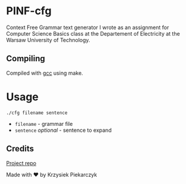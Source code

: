 # PINF-cfg
Context Free Grammar text generator I wrote as an assignment for Computer Science Basics class at the Departement of Electricity at the Warsaw University of Technology.

## Compiling
Compiled with [gcc](https://gcc.gnu.org/) using make.

# Usage
`./cfg filename sentence` 

 * `filename` - grammar file
 * `sentence` _optional_ - sentence to expand

## Credits
[Project repo](https://github.com/k-piekarczyk/PINF-cfg)

Made with ❤️ by Krzysiek Piekarczyk